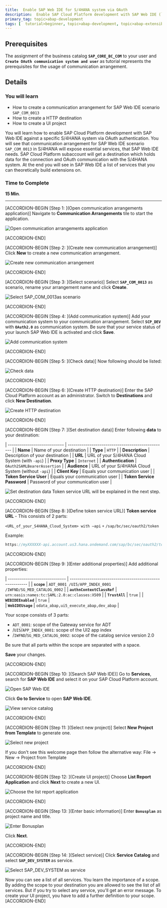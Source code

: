 ```yaml
---
title:  Enable SAP Web IDE for S/4HANA system via OAuth
description:  Enable SAP Cloud Platform development with SAP Web IDE (`SAP_COM_0013`) for an S/4HANA system, using OAuth authentication.
primary_tag: topic>abap-development
tags: [  tutorial>beginner, topic>abap-development, topic>abap-extensibility ]
---
```


## Prerequisites  
The assignment of the business catalog **`SAP_CORE_BC_COM`** to your user and **`Create OAuth communication system and user`** as tutorial represents the prerequisites for the usage of communication arrangement.

## Details
### You will learn
- How to create a communication arrangement for SAP Web IDE scenario `SAP_COM_0013`
- How to create a HTTP destination
- How to create a UI project

You will learn how to enable SAP Cloud Platform development with SAP Web IDE against a specific S/4HANA system via OAuth authentication. You will see that communication arrangement for SAP Web IDE scenario `SAP_COM_0013` in S/4HANA will expose essential services, that SAP Web IDE needs. SAP Cloud Platform subaccount will get a destination which holds data for the connection and OAuth communication with the S/4HANA system. At the end you will see in SAP Web IDE a list of services that you can theoretically build extensions on.

### Time to Complete
**15 Min**.

---

[ACCORDION-BEGIN [Step 1: ](Open communication arrangements application)]
Navigate to **Communication Arrangements** tile to start the application.

![Open communication arrangements application](arrangement.png)

[ACCORDION-END]

[ACCORDION-BEGIN [Step 2: ](Create new communication arrangement)]
Click **New** to create a new communication arrangement.

![Create new communication arrangement](new.png)

[ACCORDION-END]

[ACCORDION-BEGIN [Step 3: ](Select scenario)]
Select **`SAP_COM_0013`** as scenario, rename your arrangement name and click **Create**.

![Select `SAP_COM_0013`as scenario](create.png)


[ACCORDION-END]

[ACCORDION-BEGIN [Step 4: ](Add communication system)]
Add your communication system to your communication arrangement. Select **`SCP_DEV`** with **`OAuth2.0`** as communication system. Be sure that your service status of your launch SAP Web IDE is activated and click **Save**.

![Add communication system](save2.png)

[ACCORDION-END]

[ACCORDION-BEGIN [Step 5: ](Check data)]
Now following should be listed:

![Check data](check.png)

[ACCORDION-END]

[ACCORDION-BEGIN [Step 6: ](Create HTTP destination)]
Enter the SAP Cloud Platform account as an administrator. Switch to **Destinations** and click **New Destination**.

![Create HTTP destination](destination.png)

[ACCORDION-END]

[ACCORDION-BEGIN [Step 7: ](Set destination data)]
Enter following **data** to your destination:


| ---------------------------- | ------------------------------------------------- |
|          **Name**            |            Name of your destination               |
|          **Type**            |                    `HTTP`                         |
|      **Description**         |            Description of your destination        |
|           **URL**            |  URL of your S/4HANA Cloud System (with `-api`)   |
|       **Proxy Type**         |                  `Internet`                       |
|     **Authentication**       |            `OAuth2SAMLBearerAssertion`            |
|        **Audience**          | URL of your S/4HANA Cloud System (without `-api`) |
|       **Client Key**         |          Equals your communication user           |
|    **Token Service User**    |          Equals your communication user           |
| **Token Service Password**   |        Password of your communication user        |



![Set destination data](data.png)
Token service URL will be explained in the next step.

[ACCORDION-END]

[ACCORDION-BEGIN [Step 8: ](Define token service URL)]
**Token service URL** - This consists of 2 parts:

   `<URL_of_your_S4HANA_Cloud_System> with –api`
     `+`
   `/sap/bc/sec/oauth2/token`

Example:

```swift
https://myXXXXXX-api.account.us3.hana.ondemand.com/sap/bc/sec/oauth2/token

```
[ACCORDION-END]

[ACCORDION-BEGIN [Step 9: ](Enter additional properties)]
Add additional properties:

| ----------------------------- | -------------------------------------------------------- |
|        **`scope`**            | `ADT_0001 /UI5/APP_INDEX_0001 /IWFND/SG_MED_CATALOG_0002` |
| **`authnContextClassRef`**    |      `urn:oasis:names:tc:SAML:2.0:ac:classes:X509`       |
|       **`TrustAll`**          |                      `true`                              |
|     **`WEBIDEEnabled`**       |                      `true`                              |  
|      **`WebIDEUsage`**        |         `odata_abap,ui5_execute_abap,dev_abap`           |



Your scope consists of 3 parts:
 - `ADT_0001`: scope of the Gateway service for ADT  
 - /`UI5`/`APP_INDEX_0001`: scope of the UI2 app index
 - /`IWFND`/`SG_MED_CATALOG_0002`: scope of the catalog service version 2.0

Be sure that all parts within the scope are separated with a space.

**Save** your changes.

[ACCORDION-END]

[ACCORDION-BEGIN [Step 10: ](Search SAP Web IDE)]
Go to **Services**, search for **SAP Web IDE** and select it on your SAP Cloud Platform account.

![Open SAP Web IDE](webide2.png)

Click **Go to Service** to open **SAP Web IDE**.

![View service catalog](gotoservice.png)

[ACCORDION-END]

[ACCORDION-BEGIN [Step 11: ](Select new project)]
Select **New Project from Template** to generate one.

![Select new project](webide.png)

If you don't see this welcome page then follow the alternative way:
File -> New -> Project from Template

[ACCORDION-END]

[ACCORDION-BEGIN [Step 12: ](Create UI project)]
Choose **List Report Application** and click **Next** to create a new UI.

![Choose the list report application](next.png)

[ACCORDION-END]

[ACCORDION-BEGIN [Step 13: ](Enter basic information)]
Enter **`Bonusplan`** as project name and title.

![Enter `Bonusplan`](bonusplan.png)

Click **Next**.

[ACCORDION-END]

[ACCORDION-BEGIN [Step 14: ](Select service)]
Click **Service Catalog** and select **`SAP_DEV_SYSTEM`** as service.

![Select `SAP_DEV_SYSTEM` as service](list.png)

Now you can see a list of all services. You learn the importance of a scope. By adding the scope to your destination you are allowed to see the list of all services. But if you try to select any service, you'll get an error message. To create your UI project, you have to add a further definition to your scope.
[ACCORDION-END]
